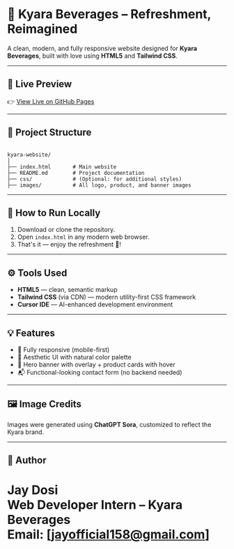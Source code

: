 



# 🍹 Kyara Beverages – Refreshment, Reimagined

A clean, modern, and fully responsive website designed for **Kyara Beverages**, built with love using **HTML5** and **Tailwind CSS**.

---

## 🌟 Live Preview
👉 [View Live on GitHub Pages](https://Sacred-Beast.github.io/kyara-website)

---

## 📁 Project Structure

```

kyara-website/
│
├── index.html       # Main website
├── README.md        # Project documentation
├── css/             # (Optional: for additional styles)
├── images/          # All logo, product, and banner images

```

---

## 🚀 How to Run Locally

1. Download or clone the repository.
2. Open `index.html` in any modern web browser.
3. That's it — enjoy the refreshment 🍹!

---

## ⚙️ Tools Used

- **HTML5** — clean, semantic markup
- **Tailwind CSS** (via CDN) — modern utility-first CSS framework
- **Cursor IDE** — AI-enhanced development environment

---

## 💡 Features

- 📱 Fully responsive (mobile-first)
- 🎨 Aesthetic UI with natural color palette
- 🧃 Hero banner with overlay + product cards with hover
- 📬 Functional-looking contact form (no backend needed)

---

## 🖼️ Image Credits

Images were generated using **ChatGPT Sora**, customized to reflect the Kyara brand.

---

## 👤 Author

**Jay Dosi**  
Web Developer Intern – Kyara Beverages  
Email: [jayofficial158@gmail.com]
=======
